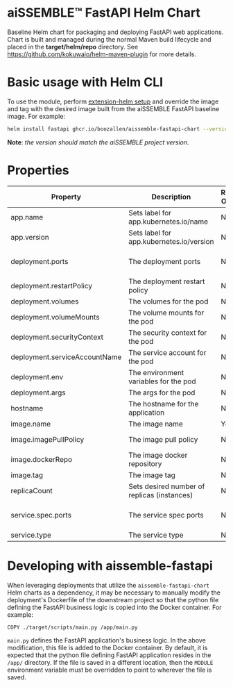 # aiSSEMBLE&trade; FastAPI Helm Chart
Baseline Helm chart for packaging and deploying FastAPI web applications. Chart is built and managed during the normal Maven build lifecycle and placed in the **target/helm/repo** directory. See https://github.com/kokuwaio/helm-maven-plugin for more details. 

# Basic usage with Helm CLI
To use the module, perform [extension-helm setup](../README.md#leveraging-extensions-helm) and override the image and tag with the desired image built from the aiSSEMBLE FastAPI baseline image. For example:
```bash
helm install fastapi ghcr.io/boozallen/aissemble-fastapi-chart --version <AISSEMBLE-VERSION>
```
**Note**: *the version should match the aiSSEMBLE project version.*

# Properties
| Property                      | Description                                 | Required Override | Default                                                                     |
|-------------------------------|---------------------------------------------|-------------------|-----------------------------------------------------------------------------|
| app.name                      | Sets label for app.kubernetes.io/name       | No                | Chart.Name                                                                  |
| app.version                   | Sets label for app.kubernetes.io/version    | No                | Chart.AppVersion (aiSSEMBLE project version)                                |
| deployment.ports              | The deployment ports                        | No                | - name: http <br/>&emsp;&emsp;containerPort: 8080 <br/>&emsp; protocol: TCP |
| deployment.restartPolicy      | The deployment restart policy               | No                | Always                                                                      |
| deployment.volumes            | The volumes for the pod                     | No                | None                                                                        |
| deployment.volumeMounts       | The volume mounts for the pod               | No                | None                                                                        |
| deployment.securityContext    | The security context for the pod            | No                | None                                                                        |
| deployment.serviceAccountName | The service account for the pod             | No                | Default user in the cluster namespace                                       |
| deployment.env                | The environment variables for the pod       | No                | None                                                                        |
| deployment.args               | The args for the pod                        | No                | None                                                                        |
| hostname                      | The hostname for the application            | No                | fastapi                                                                     |
| image.name                    | The image name                              | Yes               | boozallen/aissemble-fastapi                                                 |
| image.imagePullPolicy         | The image pull policy                       | No                | Always (ensures local docker image is pulled, rather than from Nexus repo)  |
| image.dockerRepo              | The image docker repository                 | No                | NB: OSS: UPDATE_WITH_DEFAULT_DOCKER_REPOSITORY_HERE                         |
| image.tag                     | The image tag                               | No                | Chart.AppVersion                                                            |
| replicaCount                  | Sets desired number of replicas (instances) | No                | 1                                                                           |
| service.spec.ports            | The service spec ports                      | No                | - name: http <br/>&emsp;&emsp;port: 8080 <br/>&emsp; targetPort: 80         |
| service.type                  | The service type                            | No                | ClusterIP                                                                   |

# Developing with aissemble-fastapi
When leveraging deployments that utilize the `aissemble-fastapi-chart` Helm charts as a dependency, it may be necessary to manually modify the deployment's Dockerfile of the downstream project so that the python file defining the FastAPI business logic is copied into the Docker container. For example:

```Docker
COPY ./target/scripts/main.py /app/main.py
```

`main.py` defines the FastAPI application's business logic. In the above modification, this file is added to the Docker container. By default, it is expected that the python file defining FastAPI application resides in the `/app/` directory. If the file is saved in a different location, then the `MODULE` environment variable must be overridden to point to wherever the file is saved.